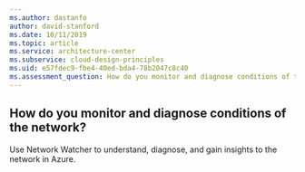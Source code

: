 ```yaml
---
ms.author: dastanfo
author: david-stanford
ms.date: 10/11/2019
ms.topic: article
ms.service: architecture-center
ms.subservice: cloud-design-principles
ms.uid: e57fdec9-fbe4-40ed-bda4-78b2047c8c40
ms.assessment_question: How do you monitor and diagnose conditions of the network?
---
```

## How do you monitor and diagnose conditions of the network?


Use Network Watcher to understand, diagnose, and gain insights to the network in Azure.